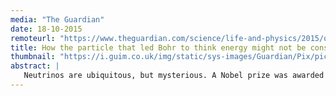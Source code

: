 ```yaml
---
media: "The Guardian"
date: 18-10-2015
remoteurl: "https://www.theguardian.com/science/life-and-physics/2015/oct/18/finding-supernemo-neutrino-experiment-makes-the-journey-from-the-surrey-hills-to-the-cottian-alps"
title: How the particle that led Bohr to think energy might not be conserved could lead the next revolution in physics
thumbnail: "https://i.guim.co.uk/img/static/sys-images/Guardian/Pix/pictures/2015/10/17/1445077719464/b411685f-7fc4-411e-bb3c-3fb603d5044c-bestSizeAvailable.jpeg?w=620&q=20&auto=format&usm=12&fit=max&dpr=2&s=f289e8a66b96fc26b0f7b36340802309"
abstract: |
   Neutrinos are ubiquitous, but mysterious. A Nobel prize was awarded this year for the discovery that they have mass, and undergo quantum oscillations as they travel - discoveries that fundamentally changed our understanding of physics and cosmology. A rare nuclear decay, being searched for now, might lead to a similar revolution...
---
```

